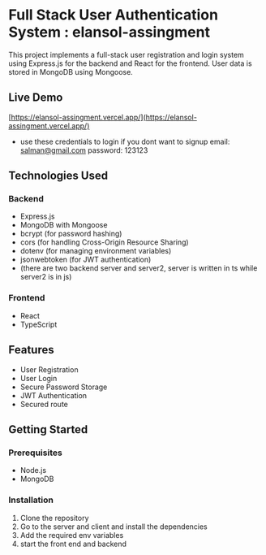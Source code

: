 # Full Stack User Authentication System : elansol-assingment

This project implements a full-stack user registration and login system using Express.js for the backend and React for the frontend. User data is stored in MongoDB using Mongoose.

## Live Demo

[https://elansol-assingment.vercel.app/](https://elansol-assingment.vercel.app/)

- use these credentials to login if you dont want to signup
  email: salman@gmail.com
  password: 123123



## Technologies Used

### Backend
- Express.js
- MongoDB with Mongoose
- bcrypt (for password hashing)
- cors (for handling Cross-Origin Resource Sharing)
- dotenv (for managing environment variables)
- jsonwebtoken (for JWT authentication)
- (there are two backend server and server2, server is written in ts while server2 is in js)
### Frontend
- React
- TypeScript

## Features
- User Registration
- User Login
- Secure Password Storage
- JWT Authentication
- Secured route

## Getting Started

### Prerequisites
- Node.js
- MongoDB

### Installation

1. Clone the repository
2. Go to the server and client and install the dependencies
3. Add the required env variables
4. start the front end and backend
<!--
// test user
 {
  "userName": "salman",
  "dob" : "12/12/2012",
  "password": "123123",
  "email": "salman@gmail.com"
}
 -->

 <!-- lBR9HEw6RNMr9ZxQ -->
 <!-- sammyzed1505 -->
 <!-- const uri = "mongodb+srv://sammyzed1505:lBR9HEw6RNMr9ZxQ@cluster0.ms8dyhf.mongodb.net/?appName=Cluster0";
 -->
